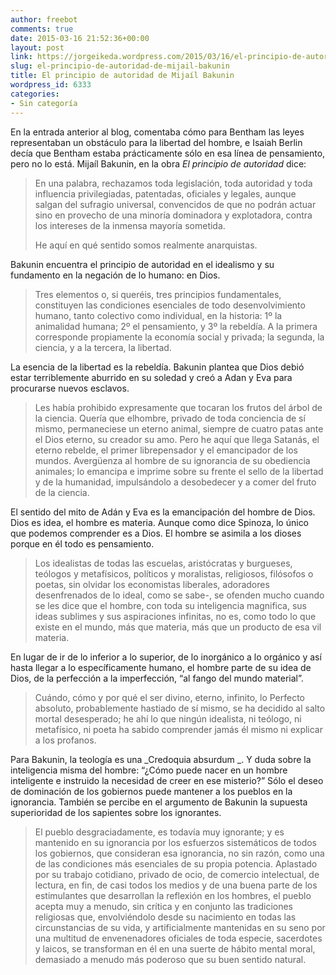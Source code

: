 ```yaml
---
author: freebot
comments: true
date: 2015-03-16 21:52:36+00:00
layout: post
link: https://jorgeikeda.wordpress.com/2015/03/16/el-principio-de-autoridad-de-mijail-bakunin/
slug: el-principio-de-autoridad-de-mijail-bakunin
title: El principio de autoridad de Mijaíl Bakunin
wordpress_id: 6333
categories:
- Sin categoría
---
```


En la entrada anterior al blog, comentaba cómo para Bentham las leyes representaban un obstáculo para la libertad del hombre, e Isaiah Berlin decía que Bentham estaba prácticamente sólo en esa línea de pensamiento, pero no lo está. Mijaíl Bakunin, en la obra _El principio de autoridad_ dice:


<blockquote>En una palabra, rechazamos toda legislación, toda autoridad y toda influencia privilegiadas, patentadas, oficiales y legales, aunque salgan del sufragio universal, convencidos de que no podrán actuar sino en provecho de una minoría dominadora y explotadora, contra los intereses de la inmensa mayoría sometida.

He aquí en qué sentido somos realmente anarquistas.</blockquote>


Bakunin encuentra el principio de autoridad en el idealismo y su fundamento en la negación de lo humano: en Dios.


<blockquote>Tres elementos o, si queréis, tres principios fundamentales, constituyen las condiciones esenciales de todo desenvolvimiento humano, tanto colectivo como individual, en la historia: 1º la animalidad humana; 2º el pensamiento, y 3º la rebeldía. A la primera corresponde propiamente la economía social y privada; la segunda, la ciencia, y a la tercera, la libertad.</blockquote>


La esencia de la libertad es la rebeldía. Bakunin plantea que Dios debió estar terriblemente aburrido en su soledad y creó a Adan y Eva para procurarse nuevos esclavos.


<blockquote>Les había prohibido expresamente que tocaran los frutos del árbol de la ciencia. Quería que elhombre, privado de toda conciencia de sí mismo, permaneciese un eterno animal, siempre de cuatro patas ante el Dios eterno, su creador su amo. Pero he aquí que llega Satanás, el eterno rebelde, el primer librepensador y el emancipador de los mundos. Avergüenza al hombre de su ignorancia de su obediencia animales; lo emancipa e imprime sobre su frente el sello de la
libertad y de la humanidad, impulsándolo a desobedecer y a comer del fruto de la ciencia.</blockquote>


El sentido del mito de Adán y Eva es la emancipación del hombre de Dios. Dios es idea, el hombre es materia. Aunque como dice Spinoza, lo único que podemos comprender es a Dios. El hombre se asimila a los dioses porque en él todo es pensamiento.


<blockquote>Los idealistas de todas las escuelas, aristócratas y burgueses, teólogos y metafísicos, políticos y moralistas, religiosos, filósofos o poetas, sin olvidar los economistas liberales, adoradores desenfrenados de lo ideal, como se sabe-, se ofenden mucho cuando se les dice que el hombre, con toda su inteligencia magnifica, sus ideas sublimes y sus aspiraciones infinitas, no es, como todo lo que existe en el mundo, más que materia, más que un producto de esa vil materia.</blockquote>


En lugar de ir de lo inferior a lo superior, de lo inorgánico a lo orgánico y así hasta llegar a lo específicamente humano, el hombre parte de su idea de Dios, de la perfección a la imperfección, “al fango del mundo material”.


<blockquote>Cuándo, cómo y por qué el ser divino, eterno, infinito, lo Perfecto absoluto, probablemente hastiado de sí mismo, se ha decidido al salto mortal desesperado; he ahí lo que ningún idealista, ni teólogo, ni metafísico, ni poeta ha sabido comprender jamás él mismo ni explicar a los profanos.</blockquote>


Para Bakunin, la teología es una _Credoquia absurdum _. Y duda sobre la inteligencia misma del hombre: “¿Cómo puede nacer en un hombre inteligente e instruido la necesidad de creer en ese misterio?” Sólo el deseo de dominación de los gobiernos puede mantener a los pueblos en la ignorancia. También se percibe en el argumento de Bakunin la supuesta superioridad de los sapientes sobre los ignorantes.


<blockquote>El pueblo desgraciadamente, es todavía muy ignorante; y es mantenido en su ignorancia por los esfuerzos sistemáticos de todos los gobiernos, que consideran esa ignorancia, no sin razón, como una de las condiciones más esenciales de su propia potencia. Aplastado por su trabajo cotidiano, privado de ocio, de comercio intelectual, de lectura, en fin, de casi todos los medios y de una buena parte de los estimulantes que desarrollan la reflexión en los hombres, el pueblo acepta muy a menudo, sin crítica y en conjunto las tradiciones religiosas que, envolviéndolo desde su nacimiento en todas las circunstancias de su vida, y artificialmente mantenidas en su seno por una multitud de envenenadores oficiales de toda especie, sacerdotes y laicos, se transforman en él en una suerte de hábito mental moral, demasiado a menudo
más poderoso que su buen sentido natural.</blockquote>
